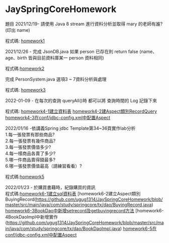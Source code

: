 # JaySpringCoreHomework

題目
2021/12/19-
請使用 Java 8 stream 進行資料分析並取得 mary 的老師有誰? (印出 name)

程式碼: [homework1](https://github.com/ugug1314/JaySpringCoreHomework/blob/master/src/test/java/com/study/springcore/case05/Test1.java)

2021/12/26 - 
完成 JsonDB.java 如果 person 已存在則 return false (name、age、birth 皆與目前資料庫某一 person 資料相同)

程式碼:[homework2](https://github.com/ugug1314/JaySpringCoreHomework/blob/master/src/main/java/com/study/springcore/case08/JsonDB.java">homework2)

完成 PersonSystem.java 選項3 ~ 7資料分析與處理

程式碼: [homework3](https://github.com/ugug1314/JaySpringCoreHomework/blob/master/src/main/java/com/study/springcore/case08/PersonController.java)

2022-01-09 -
在每次的查詢 queryAll()時 都可以將 查詢時間的 Log 記錄下來

程式碼:
       [homework4-1建立資料表](https://github.com/ugug1314/JaySpringCoreHomework/blob/master/src/main/java/com/study/springcore/jdbc/sql/20220109HomeWork.sql)
       [homework4-2建Aspect類別RecordQuery](https://github.com/ugug1314/JaySpringCoreHomework/blob/master/src/main/java/com/study/springcore/jdbc/template/RecordQuery.java)
      [homework4-3在conf/jdbc-config.xml中配置Aspect](https://github.com/ugug1314/JaySpringCoreHomework/blob/master/conf/jdbc-config.xml)
     

2022/01/16 -依講義Spring jdbc Template第34~36頁實作lab分析<br>
1.每一張發票有那些商品?<br>
2.每一張發票有幾件商品?<br>
3.每一張發票價值多少?<br>
4.每一樣商品各賣了多少?<br>
5.哪一件商品賣得錢最多?<br>
6.哪一張發票價值最高（請練習看看）?

程式碼:[homework5](https://github.com/ugug1314/JaySpringCoreHomework/tree/master/src/main/java/com/study/springcore/homework0116)


2022/01/23 -
於購買書藉時，紀錄購買的資訊<br>
程式碼:[homework6-1建立sql資料表](https://github.com/ugug1314/JaySpringCoreHomework/blob/master/src/main/java/com/study/springcore/homework0116/sql/ceatesql_and_analyze.sql)
      [homework6-2建立Aspect類別BuyingRecord(https://github.com/ugug1314/JaySpringCoreHomework/blob/master/src/main/java/com/study/springcore/tx/dao/BuyingRecord.java)
      [homework6-3BookDao中新增setrecord及getbuyingrecord方法](https://github.com/ugug1314/JaySpringCoreHomework/blob/master/src/main/java/com/study/springcore/tx/dao/BookDao.java)
      [homework6-4BookDaoImpl中新增實作(https://github.com/ugug1314/JaySpringCoreHomework/blob/master/src/main/java/com/study/springcore/tx/dao/BookDaoImpl.java)
      [homework6-5在conf/jdbc-config.xml中配置Aspect](https://github.com/ugug1314/JaySpringCoreHomework/blob/master/conf/jdbc-config.xml)
